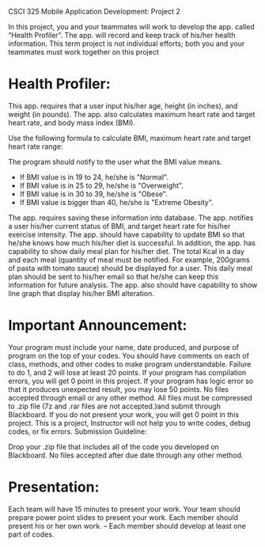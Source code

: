 CSCI 325 Mobile Application Development: Project 2

In this project, you and your teammates will work to develop the app. called “Health Profiler”.  The app. will record and keep track of his/her health information.  This term project is not individual efforts; both you and your teammates must work together on this project

# Health Profiler:

This app. requires that a user input his/her age, height (in inches), and weight (in pounds).  The app. also calculates maximum heart rate and target heart rate, and body mass index (BMI). 

Use the following formula to calculate BMI, maximum heart rate and target heart rate range:

The program should notify to the user what the BMI value means.

- If BMI value is in 19 to 24, he/she is "Normal".
- If BMI value is in 25 to 29, he/she is "Overweight".
- If BMI value is in 30 to 39, he/she is "Obese".
- If BMI value is bigger than 40, he/she is "Extreme Obesity".

The app. requires saving these information into database.  The app. notifies a user his/her current status of BMI, and target heart rate for his/her exercise intensity.  The app. should have capability to update BMI so that he/she knows how much his/her diet is successful.  In addition, the app. has capability to show daily meal plan for his/her diet.  The total Kcal in a day and each meal (quantity of meal must be notified. For example, 200grams of pasta with tomato sauce) should be displayed for a user.  This daily meal plan should be sent to his/her email so that he/she can keep this information for future analysis.  The app. also should have capability to show line graph that display his/her BMI alteration.

# Important Announcement:

Your program must include your name, date produced, and purpose of program on the top of your codes.
You should have comments on each of class, methods, and other codes to make program understandable.
Failure to do 1, and 2 will lose at least 20 points.
If your program has compilation errors, you will get 0 point in this project.
If your program has logic error so that it produces unexpected result, you may lose 50 points.
No files accepted through email or any other method.  All files must be compressed to .zip file (7z and .rar files are not accepted.)and submit through Blackboard.
If you do not present your work, you will get 0 point in this project.
This is a project, Instructor will not help you to write codes, debug codes, or fix errors. 
Submission Guideline: 

Drop your .zip file that includes all of the code you developed on Blackboard. No files accepted after due date through any other method.

# Presentation: 

Each team will have 15 minutes to present your work.
Your team should prepare power point slides to present your work.
Each member should present his or her own work. – Each member should develop at least one part of codes.
